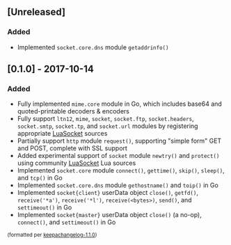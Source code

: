 ## [Unreleased]
### Added
- Implemented `socket.core.dns` module `getaddrinfo()`

## [0.1.0] - 2017-10-14
### Added
- Fully implemented `mime.core` module in Go, which includes base64 and quoted-printable decoders & encoders
- Fully support `ltn12`, `mime`, `socket`, `socket.ftp`, `socket.headers`, `socket.smtp`, `socket.tp`, and `socket.url` modules by registering appropriate [LuaSocket](https://github.com/diegonehab/luasocket) sources
- Partially support `http` module `request()`, supporting "simple form" GET and POST, complete with SSL support
- Added experimental support of `socket` module `newtry()` and `protect()` using community [LuaSocket](https://github.com/diegonehab/luasocket) Lua sources
- Implemented `socket.core` module `connect()`, `gettime()`, `skip()`,  `sleep()`, and `tcp()` in Go
- Implemented `socket.core.dns` module `gethostname()` and `toip()` in Go
- Implemented `socket{client}` userData object `close()`, `getfd()`, `receive('*a')`, `receive('*l')`, `receive(<bytes>)`, `send()`, and `settimeout()` in Go
- Implemented `socket{master}` userData object `close()` (a no-op), `connect()`, and `settimeout()` in Go

<small>(formatted per [keepachangelog-1.1.0](http://keepachangelog.com/en/1.0.0/))</small>
